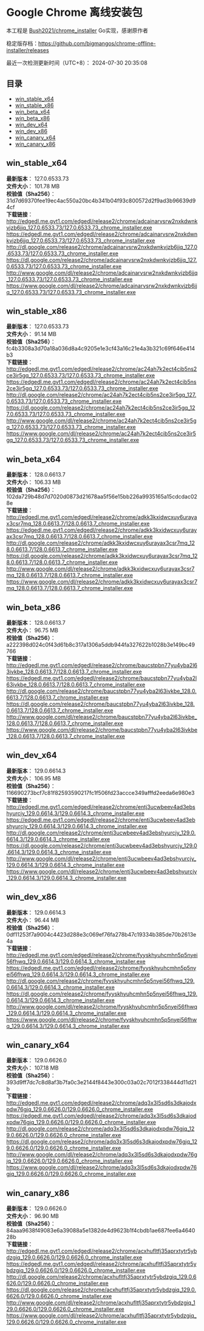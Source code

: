 # Google Chrome 离线安装包
本工程是 [Bush2021/chrome_installer](https://github.com/Bush2021/chrome_installer) Go实现，感谢原作者

稳定版存档：<https://github.com/bigmangos/chrome-offline-installer/releases>

最近一次检测更新时间（UTC+8）：
2024-07-30 20:35:08

## 目录
* [win_stable_x64](https://github.com/bigmangos/chrome-offline-installer?tab=readme-ov-file#win_stable_x64)
* [win_stable_x86](https://github.com/bigmangos/chrome-offline-installer?tab=readme-ov-file#win_stable_x86)
* [win_beta_x64](https://github.com/bigmangos/chrome-offline-installer?tab=readme-ov-file#win_beta_x64)
* [win_beta_x86](https://github.com/bigmangos/chrome-offline-installer?tab=readme-ov-file#win_beta_x86)
* [win_dev_x64](https://github.com/bigmangos/chrome-offline-installer?tab=readme-ov-file#win_dev_x64)
* [win_dev_x86](https://github.com/bigmangos/chrome-offline-installer?tab=readme-ov-file#win_dev_x86)
* [win_canary_x64](https://github.com/bigmangos/chrome-offline-installer?tab=readme-ov-file#win_canary_x64)
* [win_canary_x86](https://github.com/bigmangos/chrome-offline-installer?tab=readme-ov-file#win_canary_x86)

## win_stable_x64
**最新版本**： 127.0.6533.73  
**文件大小**： 101.78 MB  
**校验值（Sha256）**： 31d7d69370fee19ec4ac550a20bc4b341b04f93c800572d2f9ad3b96639d94cf  
**下载链接**：
http://edgedl.me.gvt1.com/edgedl/release2/chrome/adcainarvsrw2nxkdwnkvjzb6jjq_127.0.6533.73/127.0.6533.73_chrome_installer.exe
https://edgedl.me.gvt1.com/edgedl/release2/chrome/adcainarvsrw2nxkdwnkvjzb6jjq_127.0.6533.73/127.0.6533.73_chrome_installer.exe
http://dl.google.com/release2/chrome/adcainarvsrw2nxkdwnkvjzb6jjq_127.0.6533.73/127.0.6533.73_chrome_installer.exe
https://dl.google.com/release2/chrome/adcainarvsrw2nxkdwnkvjzb6jjq_127.0.6533.73/127.0.6533.73_chrome_installer.exe
http://www.google.com/dl/release2/chrome/adcainarvsrw2nxkdwnkvjzb6jjq_127.0.6533.73/127.0.6533.73_chrome_installer.exe
https://www.google.com/dl/release2/chrome/adcainarvsrw2nxkdwnkvjzb6jjq_127.0.6533.73/127.0.6533.73_chrome_installer.exe
## win_stable_x86
**最新版本**： 127.0.6533.73  
**文件大小**： 91.14 MB  
**校验值（Sha256）**： fc4b3308a3d70a18a036d8a4c9205e1e3cf43a16c21e4a3b321c69f646e414b3  
**下载链接**：
http://edgedl.me.gvt1.com/edgedl/release2/chrome/ac24ah7k2ect4cib5ns2ce3ir5gq_127.0.6533.73/127.0.6533.73_chrome_installer.exe
https://edgedl.me.gvt1.com/edgedl/release2/chrome/ac24ah7k2ect4cib5ns2ce3ir5gq_127.0.6533.73/127.0.6533.73_chrome_installer.exe
http://dl.google.com/release2/chrome/ac24ah7k2ect4cib5ns2ce3ir5gq_127.0.6533.73/127.0.6533.73_chrome_installer.exe
https://dl.google.com/release2/chrome/ac24ah7k2ect4cib5ns2ce3ir5gq_127.0.6533.73/127.0.6533.73_chrome_installer.exe
http://www.google.com/dl/release2/chrome/ac24ah7k2ect4cib5ns2ce3ir5gq_127.0.6533.73/127.0.6533.73_chrome_installer.exe
https://www.google.com/dl/release2/chrome/ac24ah7k2ect4cib5ns2ce3ir5gq_127.0.6533.73/127.0.6533.73_chrome_installer.exe
## win_beta_x64
**最新版本**： 128.0.6613.7  
**文件大小**： 106.33 MB  
**校验值（Sha256）**： 102da729b48d7d7020d0873d21678aa5f56e15bb226a9935165a15cdcdac028e  
**下载链接**：
http://edgedl.me.gvt1.com/edgedl/release2/chrome/adkk3kxidwcxuy6urayax3csr7mq_128.0.6613.7/128.0.6613.7_chrome_installer.exe
https://edgedl.me.gvt1.com/edgedl/release2/chrome/adkk3kxidwcxuy6urayax3csr7mq_128.0.6613.7/128.0.6613.7_chrome_installer.exe
http://dl.google.com/release2/chrome/adkk3kxidwcxuy6urayax3csr7mq_128.0.6613.7/128.0.6613.7_chrome_installer.exe
https://dl.google.com/release2/chrome/adkk3kxidwcxuy6urayax3csr7mq_128.0.6613.7/128.0.6613.7_chrome_installer.exe
http://www.google.com/dl/release2/chrome/adkk3kxidwcxuy6urayax3csr7mq_128.0.6613.7/128.0.6613.7_chrome_installer.exe
https://www.google.com/dl/release2/chrome/adkk3kxidwcxuy6urayax3csr7mq_128.0.6613.7/128.0.6613.7_chrome_installer.exe
## win_beta_x86
**最新版本**： 128.0.6613.7  
**文件大小**： 96.75 MB  
**校验值（Sha256）**： a222398d024c0f43d61b8c317a1306a5ddb944fa327622b1028b3e149bc49766  
**下载链接**：
http://edgedl.me.gvt1.com/edgedl/release2/chrome/baucstpbn77yu4yba2l63ivkbe_128.0.6613.7/128.0.6613.7_chrome_installer.exe
https://edgedl.me.gvt1.com/edgedl/release2/chrome/baucstpbn77yu4yba2l63ivkbe_128.0.6613.7/128.0.6613.7_chrome_installer.exe
http://dl.google.com/release2/chrome/baucstpbn77yu4yba2l63ivkbe_128.0.6613.7/128.0.6613.7_chrome_installer.exe
https://dl.google.com/release2/chrome/baucstpbn77yu4yba2l63ivkbe_128.0.6613.7/128.0.6613.7_chrome_installer.exe
http://www.google.com/dl/release2/chrome/baucstpbn77yu4yba2l63ivkbe_128.0.6613.7/128.0.6613.7_chrome_installer.exe
https://www.google.com/dl/release2/chrome/baucstpbn77yu4yba2l63ivkbe_128.0.6613.7/128.0.6613.7_chrome_installer.exe
## win_dev_x64
**最新版本**： 129.0.6614.3  
**文件大小**： 106.95 MB  
**校验值（Sha256）**： 116690273bcf7c81f82593590217fc1f506fd23accce349afffd2eeda6e980e3  
**下载链接**：
http://edgedl.me.gvt1.com/edgedl/release2/chrome/entj3ucwbeev4ad3ebshyurcjy_129.0.6614.3/129.0.6614.3_chrome_installer.exe
https://edgedl.me.gvt1.com/edgedl/release2/chrome/entj3ucwbeev4ad3ebshyurcjy_129.0.6614.3/129.0.6614.3_chrome_installer.exe
http://dl.google.com/release2/chrome/entj3ucwbeev4ad3ebshyurcjy_129.0.6614.3/129.0.6614.3_chrome_installer.exe
https://dl.google.com/release2/chrome/entj3ucwbeev4ad3ebshyurcjy_129.0.6614.3/129.0.6614.3_chrome_installer.exe
http://www.google.com/dl/release2/chrome/entj3ucwbeev4ad3ebshyurcjy_129.0.6614.3/129.0.6614.3_chrome_installer.exe
https://www.google.com/dl/release2/chrome/entj3ucwbeev4ad3ebshyurcjy_129.0.6614.3/129.0.6614.3_chrome_installer.exe
## win_dev_x86
**最新版本**： 129.0.6614.3  
**文件大小**： 96.44 MB  
**校验值（Sha256）**： 0df11253f7a9004c4423d288e3c069ef76fa278b47c19334b385de70b2613e4a  
**下载链接**：
http://edgedl.me.gvt1.com/edgedl/release2/chrome/fyyskhyuhcmhn5p5nyei56fhwq_129.0.6614.3/129.0.6614.3_chrome_installer.exe
https://edgedl.me.gvt1.com/edgedl/release2/chrome/fyyskhyuhcmhn5p5nyei56fhwq_129.0.6614.3/129.0.6614.3_chrome_installer.exe
http://dl.google.com/release2/chrome/fyyskhyuhcmhn5p5nyei56fhwq_129.0.6614.3/129.0.6614.3_chrome_installer.exe
https://dl.google.com/release2/chrome/fyyskhyuhcmhn5p5nyei56fhwq_129.0.6614.3/129.0.6614.3_chrome_installer.exe
http://www.google.com/dl/release2/chrome/fyyskhyuhcmhn5p5nyei56fhwq_129.0.6614.3/129.0.6614.3_chrome_installer.exe
https://www.google.com/dl/release2/chrome/fyyskhyuhcmhn5p5nyei56fhwq_129.0.6614.3/129.0.6614.3_chrome_installer.exe
## win_canary_x64
**最新版本**： 129.0.6626.0  
**文件大小**： 107.18 MB  
**校验值（Sha256）**： 393d9ff7dc7c8d8af3b7fa0c3e2144f8443e300c03a02c7012f338444d11d21b  
**下载链接**：
http://edgedl.me.gvt1.com/edgedl/release2/chrome/adq3x3l5sd6s3dkajodxpdw76gjq_129.0.6626.0/129.0.6626.0_chrome_installer.exe
https://edgedl.me.gvt1.com/edgedl/release2/chrome/adq3x3l5sd6s3dkajodxpdw76gjq_129.0.6626.0/129.0.6626.0_chrome_installer.exe
http://dl.google.com/release2/chrome/adq3x3l5sd6s3dkajodxpdw76gjq_129.0.6626.0/129.0.6626.0_chrome_installer.exe
https://dl.google.com/release2/chrome/adq3x3l5sd6s3dkajodxpdw76gjq_129.0.6626.0/129.0.6626.0_chrome_installer.exe
http://www.google.com/dl/release2/chrome/adq3x3l5sd6s3dkajodxpdw76gjq_129.0.6626.0/129.0.6626.0_chrome_installer.exe
https://www.google.com/dl/release2/chrome/adq3x3l5sd6s3dkajodxpdw76gjq_129.0.6626.0/129.0.6626.0_chrome_installer.exe
## win_canary_x86
**最新版本**： 129.0.6626.0  
**文件大小**： 96.90 MB  
**校验值（Sha256）**： 84aaa9638f49083e6a39088a5e1382de4d9623b1f4cbdb1ae687fee6a464028b  
**下载链接**：
http://edgedl.me.gvt1.com/edgedl/release2/chrome/acxhufltfj35aprxtytr5ybdzgiq_129.0.6626.0/129.0.6626.0_chrome_installer.exe
https://edgedl.me.gvt1.com/edgedl/release2/chrome/acxhufltfj35aprxtytr5ybdzgiq_129.0.6626.0/129.0.6626.0_chrome_installer.exe
http://dl.google.com/release2/chrome/acxhufltfj35aprxtytr5ybdzgiq_129.0.6626.0/129.0.6626.0_chrome_installer.exe
https://dl.google.com/release2/chrome/acxhufltfj35aprxtytr5ybdzgiq_129.0.6626.0/129.0.6626.0_chrome_installer.exe
http://www.google.com/dl/release2/chrome/acxhufltfj35aprxtytr5ybdzgiq_129.0.6626.0/129.0.6626.0_chrome_installer.exe
https://www.google.com/dl/release2/chrome/acxhufltfj35aprxtytr5ybdzgiq_129.0.6626.0/129.0.6626.0_chrome_installer.exe
